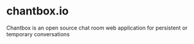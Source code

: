 chantbox.io
===========

Chantbox is an open source chat room web application for persistent or temporary conversations
